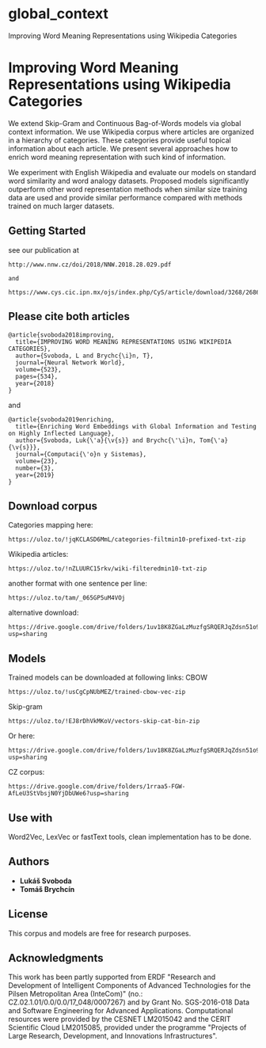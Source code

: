 # global_context
Improving Word Meaning Representations using Wikipedia Categories

# Improving Word Meaning Representations using Wikipedia Categories

We extend Skip-Gram and Continuous Bag-of-Words models via global context information. We use Wikipedia corpus where articles are organized in a hierarchy of categories. These categories provide useful topical information about each article. We present several approaches how to enrich word meaning representation with such kind of information.

We experiment with English Wikipedia and evaluate our models on standard word similarity and word analogy datasets. Proposed models significantly outperform other word representation methods when similar size training data are used and provide similar performance compared with methods trained on much larger datasets.

## Getting Started

see our publication at 
```
http://www.nnw.cz/doi/2018/NNW.2018.28.029.pdf

and 

https://www.cys.cic.ipn.mx/ojs/index.php/CyS/article/download/3268/2686
```

## Please cite both articles 
```
@article{svoboda2018improving,
  title={IMPROVING WORD MEANING REPRESENTATIONS USING WIKIPEDIA CATEGORIES},
  author={Svoboda, L and Brychc{\i}n, T},
  journal={Neural Network World},
  volume={523},
  pages={534},
  year={2018}
}
```
and 
```
@article{svoboda2019enriching,
  title={Enriching Word Embeddings with Global Information and Testing on Highly Inflected Language},
  author={Svoboda, Luk{\'a}{\v{s}} and Brychc{\'\i}n, Tom{\'a}{\v{s}}},
  journal={Computaci{\'o}n y Sistemas},
  volume={23},
  number={3},
  year={2019}
}
```

## Download corpus

Categories mapping here:
```
https://uloz.to/!jqKCLASD6MmL/categories-filtmin10-prefixed-txt-zip
```
Wikipedia articles: 
```
https://uloz.to/!nZLUURC15rkv/wiki-filteredmin10-txt-zip
```

another format with one sentence per line: 
```
https://uloz.to/tam/_065GP5uM4VOj
```

alternative download: 
```
https://drive.google.com/drive/folders/1uv18K8ZGaLzMuzfgSRQERJqZdsn51o9B?usp=sharing
```

## Models

Trained models can be downloaded at following links: 
CBOW
```
https://uloz.to/!usCgCpNUbMEZ/trained-cbow-vec-zip
```
Skip-gram
```
https://uloz.to/!EJ8rDhVkMKoV/vectors-skip-cat-bin-zip
```

Or here: 
```
https://drive.google.com/drive/folders/1uv18K8ZGaLzMuzfgSRQERJqZdsn51o9B?usp=sharing
```
CZ corpus: 
```
https://drive.google.com/drive/folders/1rraa5-FGW-AfLeU3StVbsjN0YjDbUWe6?usp=sharing
```

## Use with 

Word2Vec, LexVec or fastText tools, clean implementation has to be done.

## Authors

* **Lukáš Svoboda** 
* **Tomáš Brychcín** 

## License

This corpus and models are free for research purposes. 

## Acknowledgments
This work has been partly supported from ERDF "Research and Development of Intelligent Components of Advanced Technologies for the Pilsen Metropolitan Area (InteCom)" (no.: CZ.02.1.01/0.0/0.0/17\_048/0007267) and by Grant No. SGS-2016-018 Data and Software Engineering for Advanced Applications. Computational resources were provided by the CESNET LM2015042 and the CERIT Scientific Cloud LM2015085, provided under the programme "Projects of Large Research, Development, and Innovations Infrastructures".
